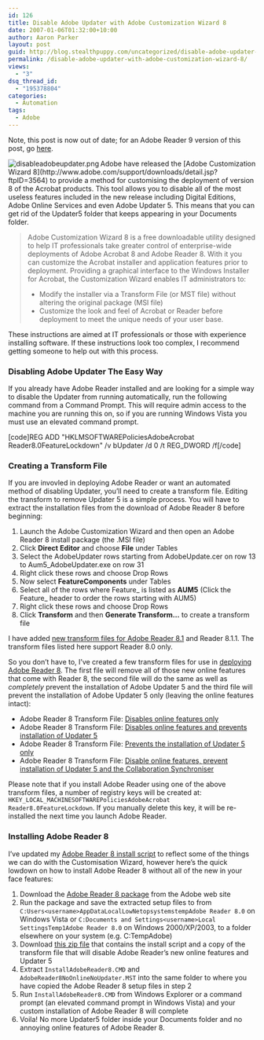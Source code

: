 ```yaml
---
id: 126
title: Disable Adobe Updater with Adobe Customization Wizard 8
date: 2007-01-06T01:32:00+10:00
author: Aaron Parker
layout: post
guid: http://blog.stealthpuppy.com/uncategorized/disable-adobe-updater-with-adobe-customization-wizard-8
permalink: /disable-adobe-updater-with-adobe-customization-wizard-8/
views:
  - "3"
dsq_thread_id:
  - "195378804"
categories:
  - Automation
tags:
  - Adobe
---
```

<p class="alert">
  Note, this post is now out of date; for an Adobe Reader 9 version of this post, go <a href="http://stealthpuppy.com/deployment/deploying-adobe-reader-9-for-windows">here</a>.
</p>

<img align="left" src="http://stealthpuppy.com/wp-content/uploads/2008/02/disableadobeupdater.png" alt="disableadobeupdater.png" />  
Adobe have released the [Adobe Customization Wizard 8](http://www.adobe.com/support/downloads/detail.jsp?ftpID=3564) to provide a method for customising the deployment of version 8 of the Acrobat products. This tool allows you to disable all of the most useless features included in the new release including Digital Editions, Adobe Online Services and even Adobe Updater 5. This means that you can get rid of the Updater5 folder that keeps appearing in your Documents folder.

> Adobe Customization Wizard 8 is a free downloadable utility designed to help IT professionals take greater control of enterprise-wide deployments of Adobe Acrobat 8 and Adobe Reader 8. With it you can customize the Acrobat installer and application features prior to deployment. Providing a graphical interface to the Windows Installer for Acrobat, the Customization Wizard enables IT administrators to:
> 
>   * Modify the installer via a Transform File (or MST file) without altering the original package (MSI file)
>   * Customize the look and feel of Acrobat or Reader before deployment to meet the unique needs of your user base.

<p class="important">
  These instructions are aimed at IT professionals or those with experience installing software. If these instructions look too complex, I recommend getting someone to help out with this process.
</p>

### Disabling Adobe Updater The Easy Way

If you already have Adobe Reader installed and are looking for a simple way to disable the Updater from running automatically, run the following command from a Command Prompt. This will require admin access to the machine you are running this on, so if you are running Windows Vista you must use an elevated command prompt.

[code]REG ADD "HKLMSOFTWAREPoliciesAdobeAcrobat Reader8.0FeatureLockdown" /v bUpdater /d 0 /t REG_DWORD /f[/code]

### Creating a Transform File

If you are invovled in deploying Adobe Reader or want an automated method of disabling Updater, you&#8217;ll need to create a transform file. Editing the transform to remove Updater 5 is a simple process. You will have to extract the installation files from the download of Adobe Reader 8 before beginning:

  1. Launch the Adobe Customization Wizard and then open an Adobe Reader 8 install package (the .MSI file)
  2. Click **Direct** **Editor** and choose **File** under Tables
  3. Select the AdobeUpdater rows starting from AdobeUpdate.cer on row 13 to Aum5_AdobeUpdater.exe on row 31
  4. Right click these rows and choose Drop Rows
  5. Now select **FeatureComponents** under Tables
  6. Select all of the rows where Feature_ is listed as **AUM5** (Click the Feature_ header to order the rows starting with AUM5)
  7. Right click these rows and choose Drop Rows
  8. Click **Transform** and then **Generate Transform&#8230;** to create a transform file

<p class="important">
  I have added <a href="http://stealthpuppy.com/deployment/deploying-adobe-reader-81">new transform files for Adobe Reader 8.1</a> and Reader 8.1.1. The transform files listed here support Reader 8.0 only.
</p>

So you don&#8217;t have to, I&#8217;ve created a few transform files for use in [deploying Adobe Reader 8](http://www.stealthpuppy.com/blogs/travelling/archive/2006/12/07/deploying-adobe-reader-8.aspx). The first file will remove all of those new online features that come with Reader 8, the second file will do the same as well as _completely_ prevent the installation of Adobe Updater 5 and the third file will prevent the installation of Adobe Updater 5 only (leaving the online features intact):

  * Adobe Reader 8 Transform File: [Disables online features only](http://stealthpuppy.com/wp-content/uploads/2007/01/AdobeReader8NoOnlineOnly.mst)
  * Adobe Reader 8 Transform File: [Disables online features and prevents installation of Updater 5](http://stealthpuppy.com/wp-content/uploads/2007/01/AdobeReader8NoOnlineNoUpdater.mst)
  * Adobe Reader 8 Transform File: [Prevents the installation of Updater 5 only](http://stealthpuppy.com/wp-content/uploads/2007/01/AdobeReader8NoUpdaterOnly.mst)
  * Adobe Reader 8 Transform File: [Disable online features, prevent installation of Updater 5 and the Collaboration Synchroniser](http://stealthpuppy.com/wp-content/uploads/2007/01/AdobeReader8NoOnlineNoUpdaterNoCollabSync.mst)

Please note that if you install Adobe Reader using one of the above transform files, a number of registry keys will be created at: `HKEY_LOCAL_MACHINESOFTWAREPoliciesAdobeAcrobat Reader8.0FeatureLockdown`. If you manually delete this key, it will be re-installed the next time you launch Adobe Reader.

### Installing Adobe Reader 8

I&#8217;ve updated my [Adobe Reader 8 install script](http://www.stealthpuppy.com/blogs/travelling/pages/adobe-reader-8-0.aspx) to reflect some of the things we can do with the Customisation Wizard, however here&#8217;s the quick lowdown on how to install Adobe Reader 8 without all of the new in your face features:

  1. Download the [Adobe Reader 8 package](http://ardownload.adobe.com/pub/adobe/reader/win/8.x/8.0/enu/AdbeRdr80_en_US.exe) from the Adobe web site
  2. Run the package and save the extracted setup files to from `C:Users<username>AppDataLocalLowNetopsystemstempAdobe Reader 8.0` on Windows Vista or `C:Documents and Settings<username>Local SettingsTemp1Adobe Reader 8.0` on Windows 2000/XP/2003, to a folder elsewhere on your system (e.g. C:TempAdobe)
  3. Download [this zip file](http://stealthpuppy.com/wp-content/uploads/2007/01/AdobeReader8Install.zip) that contains the install script and a copy of the transform file that will disable Adobe Reader&#8217;s new online features and Updater 5
  4. Extract `InstallAdobeReader8.CMD` and `AdobeReader8NoOnlineNoUpdater.MST` into the same folder to where you have copied the Adobe Reader 8 setup files in step 2
  5. Run `InstallAdobeReader8.CMD` from Windows Explorer or a command prompt (an elevated command prompt in Windows Vista) and your custom installation of Adobe Reader 8 will complete
  6. Voila! No more Updater5 folder inside your Documents folder and no annoying online features of Adobe Reader 8.